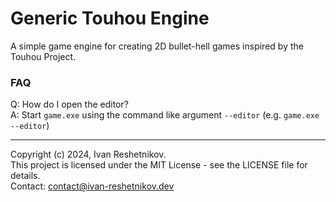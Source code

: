 # Generic Touhou Engine

A simple game engine for creating 2D bullet-hell games inspired by the Touhou Project.

### FAQ

Q: How do I open the editor?\
A: Start `game.exe` using the command like argument `--editor` (e.g. `game.exe --editor`)

---

Copyright (c) 2024, Ivan Reshetnikov.\
This project is licensed under the MIT License - see the LICENSE file for details.\
Contact: contact@ivan-reshetnikov.dev
